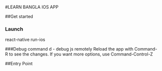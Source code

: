 #LEARN BANGLA IOS APP

##Get started

### Launch
react-native run-ios

###Debug
command d - debug js remotely
Reload the app with Command-R to see the changes. If you want more options, use Command-Control-Z 

##Entry Point
